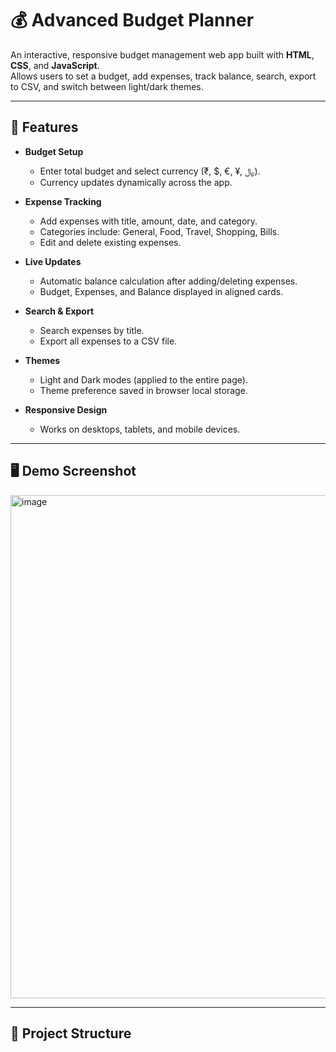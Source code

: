 # 💰 Advanced Budget Planner

An interactive, responsive budget management web app built with **HTML**, **CSS**, and **JavaScript**.  
Allows users to set a budget, add expenses, track balance, search, export to CSV, and switch between light/dark themes.

---

## 🚀 Features

- **Budget Setup**
  - Enter total budget and select currency (₹, $, €, ¥, ﷼).
  - Currency updates dynamically across the app.

- **Expense Tracking**
  - Add expenses with title, amount, date, and category.
  - Categories include: General, Food, Travel, Shopping, Bills.
  - Edit and delete existing expenses.

- **Live Updates**
  - Automatic balance calculation after adding/deleting expenses.
  - Budget, Expenses, and Balance displayed in aligned cards.

- **Search & Export**
  - Search expenses by title.
  - Export all expenses to a CSV file.

- **Themes**
  - Light and Dark modes (applied to the entire page).
  - Theme preference saved in browser local storage.

- **Responsive Design**
  - Works on desktops, tablets, and mobile devices.

---

## 🖥️ Demo Screenshot

<img width="1237" height="805" alt="image" src="https://github.com/user-attachments/assets/ef35b296-c6fd-4c54-92e5-0aa34362f513" />


---

## 📂 Project Structure

